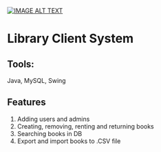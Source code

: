 [![IMAGE ALT TEXT](http://img.youtube.com/vi/AzPF7FMC298/0.jpg)](https://youtu.be/AzPF7FMC298 "Library Client System")


# Library Client System
## Tools:

Java, MySQL, Swing

## Features

1. Adding users and admins
2. Creating, removing, renting and returning books
3. Searching books in DB
4. Export and import books to .CSV file
